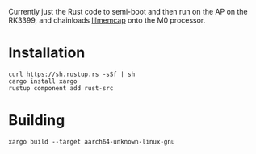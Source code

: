 Currently just the Rust code to semi-boot and then run on the AP on the RK3399, and chainloads [lilmemcap](https://github.com/ahixon/lilmemcap) onto the M0 processor.

# Installation

	curl https://sh.rustup.rs -sSf | sh
	cargo install xargo
	rustup component add rust-src

# Building

	xargo build --target aarch64-unknown-linux-gnu
